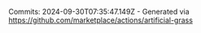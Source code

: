 Commits: 2024-09-30T07:35:47.149Z - Generated via https://github.com/marketplace/actions/artificial-grass
<br>
